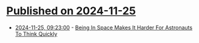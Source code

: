 # [Published on 2024-11-25](index.md)

* [2024-11-25, 09:23:00](https://soylentnews.org/article.pl?sid=24/11/23/1913245&from=rss) - [Being In Space Makes It Harder For Astronauts To Think Quickly](https://soylentnews.org/article.pl?sid=24/11/23/1913245&from=rss)

